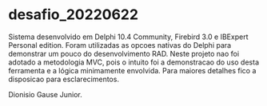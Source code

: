 # desafio_20220622

Sistema desenvolvido em Delphi 10.4 Community, Firebird 3.0 e IBExpert Personal edition.
Foram utilizadas as opcoes nativas do Delphi para demonstrar um pouco do desenvolvimento RAD.
Neste projeto nao foi adotado a metodologia MVC, pois o intuito foi a demonstracao do uso desta ferramenta e a lógica minimamente envolvida.
Para maiores detalhes fico a disposicao para esclarecimentos.

Dionisio Gause Junior.
